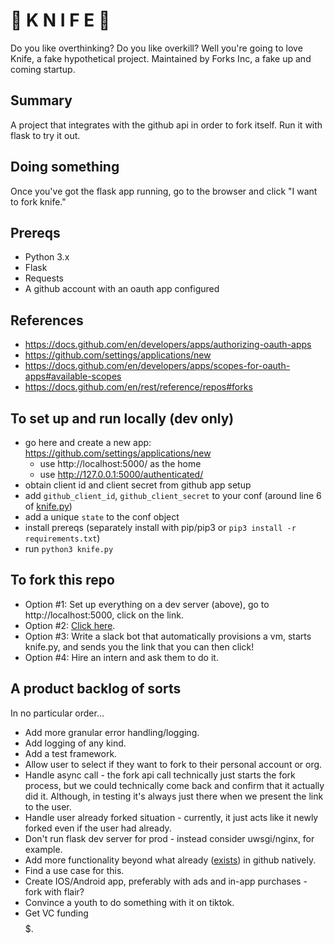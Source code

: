 # 🔪 K N I F E 🔪
Do you like overthinking? Do you like overkill? Well you're going to love Knife, a fake hypothetical project. 
Maintained by Forks Inc, a fake up and coming startup. 

## Summary
A project that integrates with the github api in order to fork itself. Run it with flask to try it out. 

## Doing something
Once you've got the flask app running, go to the browser and click "I want to fork knife."

## Prereqs
* Python 3.x
* Flask  
* Requests
* A github account with an oauth app configured

## References
* https://docs.github.com/en/developers/apps/authorizing-oauth-apps
* https://github.com/settings/applications/new
* https://docs.github.com/en/developers/apps/scopes-for-oauth-apps#available-scopes
* https://docs.github.com/en/rest/reference/repos#forks

## To set up and run locally (dev only)
* go here and create a new app: https://github.com/settings/applications/new
    * use http://localhost:5000/ as the home
    * use http://127.0.0.1:5000/authenticated/
* obtain client id and client secret from github app setup
* add `github_client_id`, `github_client_secret` to your conf (around line 6 of [knife.py](knife.py))
* add a unique `state` to the conf object
* install prereqs (separately install with pip/pip3 or `pip3 install -r requirements.txt`)
* run `python3 knife.py`

## To fork this repo
* Option #1: Set up everything on a dev server (above), go to http://localhost:5000, click on the link.
* Option #2: [Click here](https://github.com/ForksInc/knife/fork).
* Option #3: Write a slack bot that automatically provisions a vm, starts knife.py, and sends you the link that you can then click!
* Option #4: Hire an intern and ask them to do it.

## A product backlog of sorts
In no particular order...
* Add more granular error handling/logging.
* Add logging of any kind.
* Add a test framework.
* Allow user to select if they want to fork to their personal account or org.
* Handle async call - the fork api call technically just starts the fork process, but we could technically come back and confirm that it actually did it. Although, in testing it's always just there when we present the link to the user.
* Handle user already forked situation - currently, it just acts like it newly forked even if the user had already. 
* Don't run flask dev server for prod - instead consider uwsgi/nginx, for example.
* Add more functionality beyond what already ([exists](https://github.com/ForksInc/knife/fork)) in github natively.
* Find a use case for this.
* Create IOS/Android app, preferably with ads and in-app purchases - fork with flair?
* Convince a youth to do something with it on tiktok. 
* Get VC funding $$$$$.
